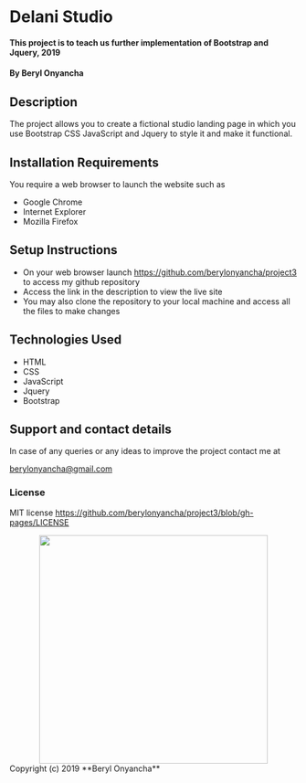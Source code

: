 # Delani Studio
#### This project is to teach us further implementation of Bootstrap and Jquery, 2019
#### By **Beryl Onyancha**
## Description
The project allows you to create a fictional studio landing page in which you use Bootstrap CSS JavaScript and Jquery to style it and make it functional.
## Installation Requirements
You require a web browser to launch the website such as
* Google Chrome
* Internet Explorer
* Mozilla Firefox

## Setup Instructions
* On your web browser launch https://github.com/berylonyancha/project3 to access my github repository
* Access the link in the description to view the live site
* You may also clone the repository to your local machine and access all the files to make changes

## Technologies Used
* HTML
* CSS
* JavaScript
* Jquery
* Bootstrap
## Support and contact details
In case of any queries or any ideas to improve the project contact me at

 berylonyancha@gmail.com
 

### License
 MIT license https://github.com/berylonyancha/project3/blob/gh-pages/LICENSE
<div align="center">
    <img src="../IP3/screenshot.png" width="400px">
</div>
Copyright (c) 2019 **Beryl Onyancha**
